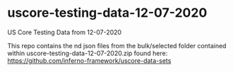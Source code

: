 # uscore-testing-data-12-07-2020
US Core Testing Data from 12-07-2020

This repo contains the nd json files from the bulk/selected folder contained within uscore-testing-data-12-07-2020.zip found here: https://github.com/inferno-framework/uscore-data-sets
